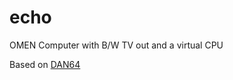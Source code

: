 # echo
OMEN Computer with B/W TV out and a virtual CPU

Based on [DAN64](https://github.com/reidrac/dan64)
